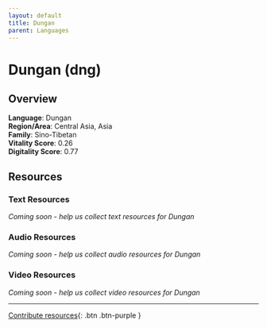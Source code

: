 ```yaml
---
layout: default
title: Dungan
parent: Languages
---
```


# Dungan (dng)

## Overview

**Language**: Dungan  
**Region/Area**: Central Asia, Asia  
**Family**: Sino-Tibetan  
**Vitality Score**: 0.26  
**Digitality Score**: 0.77  

## Resources

### Text Resources
*Coming soon - help us collect text resources for Dungan*

### Audio Resources
*Coming soon - help us collect audio resources for Dungan*

### Video Resources
*Coming soon - help us collect video resources for Dungan*

---

[Contribute resources](https://fairtrain.github.io/){: .btn .btn-purple }
